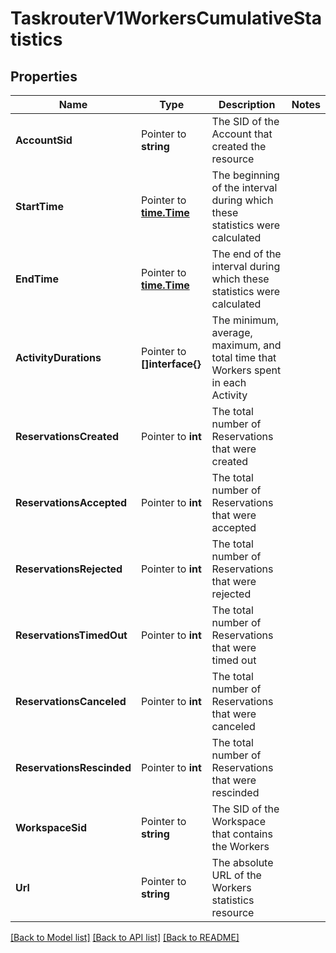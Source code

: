 # TaskrouterV1WorkersCumulativeStatistics

## Properties

Name | Type | Description | Notes
------------ | ------------- | ------------- | -------------
**AccountSid** | Pointer to **string** | The SID of the Account that created the resource |
**StartTime** | Pointer to [**time.Time**](time.Time.md) | The beginning of the interval during which these statistics were calculated |
**EndTime** | Pointer to [**time.Time**](time.Time.md) | The end of the interval during which these statistics were calculated |
**ActivityDurations** | Pointer to **[]interface{}** | The minimum, average, maximum, and total time that Workers spent in each Activity |
**ReservationsCreated** | Pointer to **int** | The total number of Reservations that were created |
**ReservationsAccepted** | Pointer to **int** | The total number of Reservations that were accepted |
**ReservationsRejected** | Pointer to **int** | The total number of Reservations that were rejected |
**ReservationsTimedOut** | Pointer to **int** | The total number of Reservations that were timed out |
**ReservationsCanceled** | Pointer to **int** | The total number of Reservations that were canceled |
**ReservationsRescinded** | Pointer to **int** | The total number of Reservations that were rescinded |
**WorkspaceSid** | Pointer to **string** | The SID of the Workspace that contains the Workers |
**Url** | Pointer to **string** | The absolute URL of the Workers statistics resource |

[[Back to Model list]](../README.md#documentation-for-models) [[Back to API list]](../README.md#documentation-for-api-endpoints) [[Back to README]](../README.md)


